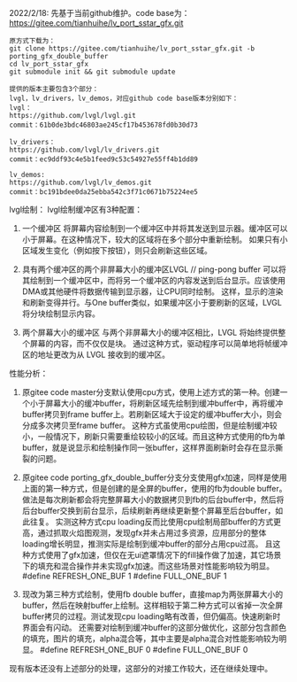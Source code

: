 2022/2/18:
先基于当前github维护。code base为：https://gitee.com/tianhuihe/lv_port_sstar_gfx.git

```
原方式下载为：
git clone https://gitee.com/tianhuihe/lv_port_sstar_gfx.git -b porting_gfx_double_buffer
cd lv_port_sstar_gfx
git submodule init && git submodule update

提供的版本主要包含3个部分：
lvgl，lv_drivers，lv_demos，对应github code base版本分别如下：
lvgl：
https://github.com/lvgl/lvgl.git
commit：61b0de3bdc46803ae245cf17b453678fd0b30d73

lv_drivers：
https://github.com/lvgl/lv_drivers.git
commit：ec9ddf93c4e5b1feed9c53c54927e55ff4b1dd89

lv_demos:
https://github.com/lvgl/lv_demos.git
commit：bc191bdee0da25ebba542c3f71c0671b75224ee5
```

lvgl绘制：
lvgl绘制缓冲区有3种配置：
1. 一个缓冲区
将屏幕内容绘制到一个缓冲区中并将其发送到显示器。缓冲区可以小于屏幕。在这种情况下，较大的区域将在多个部分中重新绘制。
如果只有小区域发生变化（例如按下按钮），则只会刷新这些区域。

2. 具有两个缓冲区的两个非屏幕大小的缓冲区LVGL 	// ping-pong buffer
可以将其绘制到一个缓冲区中，而将另一个缓冲区的内容发送到后台显示。应该使用DMA或其他硬件将数据传输到显示器，让CPU同时绘制。
这样，显示的渲染和刷新变得并行。与One buffer类似，如果缓冲区小于要刷新的区域，LVGL 将分块绘制显示内容。

3. 两个屏幕大小的缓冲区
与两个非屏幕大小的缓冲区相比，LVGL 将始终提供整个屏幕的内容，而不仅仅是块。
通过这种方式，驱动程序可以简单地将帧缓冲区的地址更改为从 LVGL 接收到的缓冲区。

性能分析：
1. 原gitee code master分支默认使用cpu方式，使用上述方式的第一种。创建一个小于屏幕大小的缓冲buffer，将刷新区域先绘制到缓冲buffer中，再将缓冲buffer拷贝到frame buffer上。若刷新区域大于设定的缓冲buffer大小，则会分成多次拷贝至frame buffer。
这种方式虽使用cpu绘图，但是绘制缓冲较小，一般情况下，刷新只需要重绘较较小的区域。而且这种方式使用的fb为单buffer，就是说显示和绘制操作同一张buffer，这样界面刷新时会存在显示撕裂的问题。

2. 原gitee code porting_gfx_double_buffer分支分支使用gfx加速，同样是使用上面的第一种方式，但是创建的是全屏的buffer，使用的fb为double buffer。做法是每次刷新都会将完整屏幕大小的数据拷贝到fb的后台buffer中，然后将后台buffer交换到前台显示，后续刷新再继续更新整个屏幕至后台buffer，如此往复。
实测这种方式cpu loading反而比使用cpu绘制局部buffer的方式更高，通过抓取火焰图观测，发现gfx并未占用过多资源，应用部分的整体loading增长明显，推测实际是绘制到缓冲buffer的部分占用cpu过高。
且这种方式使用了gfx加速，但仅在无ui遮罩情况下的fill操作做了加速，其它场景下的填充和混合操作并未实现gfx加速。而这些场景对性能影响较为明显。
#define REFRESH_ONE_BUF 1
#define FULL_ONE_BUF    1

3. 现改为第三种方式绘制，使用fb double buffer，直接map为两张屏幕大小的buffer，然后在映射buffer上绘制。这样相较于第二种方式可以省掉一次全屏buffer拷贝的过程。测试发现cpu loading略有改善，但仍偏高。快速刷新时界面会有闪动。
还需要对绘制到缓冲buffer的这部分做优化，这部分包含颜色的填充，图片的填充，alpha混合等，其中主要是alpha混合对性能影响较为明显。
#define REFRESH_ONE_BUF 0
#define FULL_ONE_BUF    0

现有版本还没有上述部分的处理，这部分的对接工作较大，还在继续处理中。

